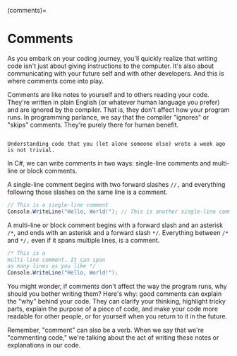 (comments)=
# Comments

As you embark on your coding journey, you'll quickly realize that writing code isn't just about giving instructions to the computer. It's also about communicating with your future self and with other developers. And this is where comments come into play.

Comments are like notes to yourself and to others reading your code. They're written in plain English (or whatever human language you prefer) and are ignored by the compiler. That is, they don't affect how your program runs. In programming parlance, we say that the compiler "ignores" or "skips" comments. They're purely there for human benefit.

```{figure} ../images/cover-comments.jpg

Understanding code that you (let alone someone else) wrote a week ago is not trivial.
```

In C#, we can write comments in two ways: single-line comments and multi-line or block comments.

A single-line comment begins with two forward slashes `//,` and everything following those slashes on the same line is a comment.

```csharp
// This is a single-line comment
Console.WriteLine("Hello, World!"); // This is another single-line comment
```

A multi-line or block comment begins with a forward slash and an asterisk `/*`, and ends with an asterisk and a forward slash `*/`. Everything between `/*` and `*/,` even if it spans multiple lines, is a comment.

```csharp
/* This is a
multi-line comment. It can span
as many lines as you like */
Console.WriteLine("Hello, World!");
```

You might wonder, if comments don't affect the way the program runs, why should you bother writing them? Here's why: good comments can explain the "why" behind your code. They can clarify your thinking, highlight tricky parts, explain the purpose of a piece of code, and make your code more readable for other people, or for yourself when you return to it in the future.

Remember, "comment" can also be a verb. When we say that we're "commenting code," we're talking about the act of writing these notes or explanations in our code.


